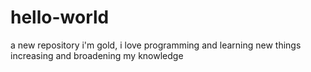 # hello-world
a new repository
i'm gold, i love programming and learning new things
increasing and broadening my knowledge
